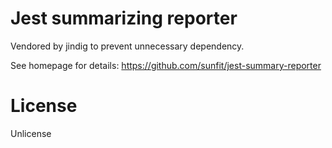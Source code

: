 # Jest summarizing reporter

Vendored by jindig to prevent unnecessary dependency. 

See homepage for details: https://github.com/sunfit/jest-summary-reporter

# License

Unlicense